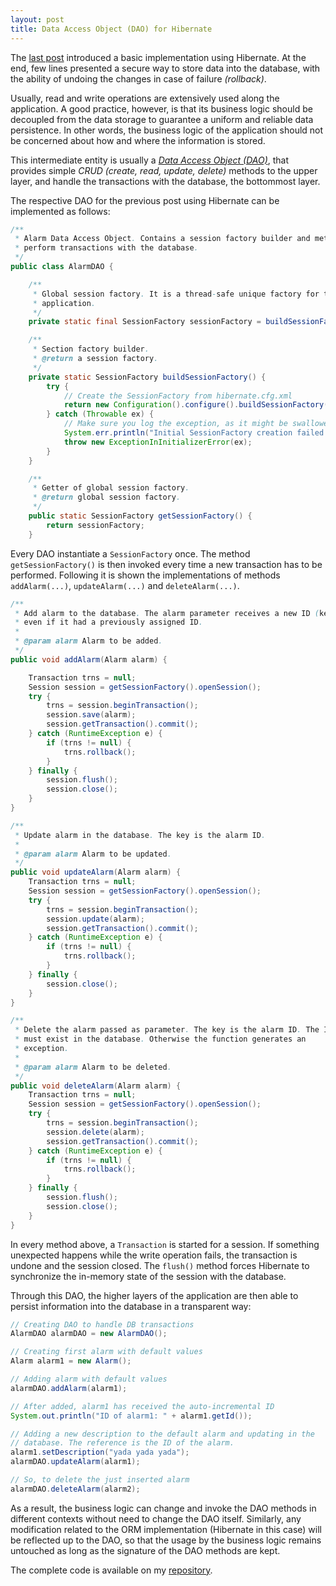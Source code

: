 ```yaml
---
layout: post
title: Data Access Object (DAO) for Hibernate
---
```


The [last post](/persistence-with-hibernate) introduced a basic implementation using Hibernate.
At the end, few lines presented a secure way to store data into the database, with the ability of undoing the changes in case of failure *(rollback)*.

Usually, read and write operations are extensively used along the application.
A good practice, however, is that its business logic should be decoupled from the data storage to guarantee a uniform and reliable data persistence.
In other words, the business logic of the application should not be concerned about how and where the information is stored.

This intermediate entity is usually a [*Data Access Object (DAO)*](http://en.wikipedia.org/wiki/Data_access_object), that provides simple *CRUD (create, read, update, delete)* methods to the upper layer, and handle the transactions with the database, the bottommost layer.

The respective DAO for the previous post using Hibernate can be implemented as follows:

```java
/**
 * Alarm Data Access Object. Contains a session factory builder and methods to
 * perform transactions with the database.
 */
public class AlarmDAO {

	/**
	 * Global session factory. It is a thread-safe unique factory for the whole
	 * application.
	 */
	private static final SessionFactory sessionFactory = buildSessionFactory();

	/**
	 * Section factory builder.
	 * @return a session factory.
	 */
	private static SessionFactory buildSessionFactory() {
		try {
			// Create the SessionFactory from hibernate.cfg.xml
			return new Configuration().configure().buildSessionFactory();
		} catch (Throwable ex) {
			// Make sure you log the exception, as it might be swallowed
			System.err.println("Initial SessionFactory creation failed." + ex);
			throw new ExceptionInInitializerError(ex);
		}
	}

	/**
	 * Getter of global session factory.
	 * @return global session factory.
	 */
	public static SessionFactory getSessionFactory() {
		return sessionFactory;
	}
```

Every DAO instantiate a `SessionFactory` once.
The method `getSessionFactory()` is then invoked every time a new transaction has to be performed.
Following it is shown the implementations of methods `addAlarm(...)`, `updateAlarm(...)` and `deleteAlarm(...)`.

```java
/**
 * Add alarm to the database. The alarm parameter receives a new ID (key)
 * even if it had a previously assigned ID.
 * 
 * @param alarm Alarm to be added.
 */
public void addAlarm(Alarm alarm) {

	Transaction trns = null;
	Session session = getSessionFactory().openSession();
	try {
		trns = session.beginTransaction();
		session.save(alarm);
		session.getTransaction().commit();
	} catch (RuntimeException e) {
		if (trns != null) {
			trns.rollback();
		}
	} finally {
		session.flush();
		session.close();
	}
}

/**
 * Update alarm in the database. The key is the alarm ID.
 * 
 * @param alarm Alarm to be updated.
 */
public void updateAlarm(Alarm alarm) {
	Transaction trns = null;
	Session session = getSessionFactory().openSession();
	try {
		trns = session.beginTransaction();
		session.update(alarm);
		session.getTransaction().commit();
	} catch (RuntimeException e) {
		if (trns != null) {
			trns.rollback();
		}
	} finally {
		session.close();
	}
}

/**
 * Delete the alarm passed as parameter. The key is the alarm ID. The ID
 * must exist in the database. Otherwise the function generates an
 * exception.
 * 
 * @param alarm Alarm to be deleted.
 */
public void deleteAlarm(Alarm alarm) {
	Transaction trns = null;
	Session session = getSessionFactory().openSession();
	try {
		trns = session.beginTransaction();
		session.delete(alarm);
		session.getTransaction().commit();
	} catch (RuntimeException e) {
		if (trns != null) {
			trns.rollback();
		}
	} finally {
		session.flush();
		session.close();
	}
}
```

In every method above, a `Transaction` is started for a session.
If something unexpected happens while the write operation fails, the transaction is undone and the session closed.
The `flush()` method forces Hibernate to synchronize the in-memory state of the session with the database.

Through this DAO, the higher layers of the application are then able to persist information into the database in a transparent way:

```java
// Creating DAO to handle DB transactions
AlarmDAO alarmDAO = new AlarmDAO();

// Creating first alarm with default values
Alarm alarm1 = new Alarm();

// Adding alarm with default values
alarmDAO.addAlarm(alarm1);

// After added, alarm1 has received the auto-incremental ID
System.out.println("ID of alarm1: " + alarm1.getId());

// Adding a new description to the default alarm and updating in the
// database. The reference is the ID of the alarm.
alarm1.setDescription("yada yada yada");
alarmDAO.updateAlarm(alarm1);

// So, to delete the just inserted alarm
alarmDAO.deleteAlarm(alarm2);
```

As a result, the business logic can change and invoke the DAO methods in different contexts without need to change the DAO itself.
Similarly, any modification related to the ORM implementation (Hibernate in this case) will be reflected up to the DAO, so that the usage by the business logic remains untouched as long as the signature of the DAO methods are kept.

The complete code is available on my [repository](https://github.com/rafaelrezend/HibernateSandbox).
